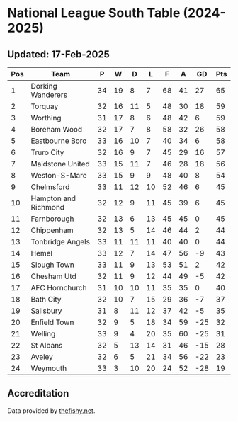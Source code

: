 # National League South Table (2024-2025)
## Updated: 17-Feb-2025

| Pos | Team | P | W | D | L | F | A | GD | Pts |
| --- | --- | --- | --- | --- | --- | --- | --- | --- | --- |
| 1 | Dorking Wanderers | 34 | 19 | 8 | 7 | 68 | 41 | 27 | 65 |
| 2 | Torquay | 32 | 16 | 11 | 5 | 48 | 30 | 18 | 59 |
| 3 | Worthing | 31 | 17 | 8 | 6 | 48 | 42 | 6 | 59 |
| 4 | Boreham Wood | 32 | 17 | 7 | 8 | 58 | 32 | 26 | 58 |
| 5 | Eastbourne Boro | 33 | 16 | 10 | 7 | 40 | 34 | 6 | 58 |
| 6 | Truro City | 32 | 16 | 9 | 7 | 45 | 29 | 16 | 57 |
| 7 | Maidstone United | 33 | 15 | 11 | 7 | 46 | 28 | 18 | 56 |
| 8 | Weston-S-Mare | 33 | 15 | 9 | 9 | 48 | 40 | 8 | 54 |
| 9 | Chelmsford | 33 | 11 | 12 | 10 | 52 | 46 | 6 | 45 |
| 10 | Hampton and Richmond | 32 | 12 | 9 | 11 | 45 | 39 | 6 | 45 |
| 11 | Farnborough | 32 | 13 | 6 | 13 | 45 | 45 | 0 | 45 |
| 12 | Chippenham | 32 | 13 | 5 | 14 | 46 | 44 | 2 | 44 |
| 13 | Tonbridge Angels | 33 | 11 | 11 | 11 | 40 | 40 | 0 | 44 |
| 14 | Hemel | 33 | 12 | 7 | 14 | 47 | 56 | -9 | 43 |
| 15 | Slough Town | 33 | 11 | 9 | 13 | 53 | 51 | 2 | 42 |
| 16 | Chesham Utd | 32 | 11 | 9 | 12 | 44 | 49 | -5 | 42 |
| 17 | AFC Hornchurch | 31 | 10 | 10 | 11 | 35 | 35 | 0 | 40 |
| 18 | Bath City | 32 | 10 | 7 | 15 | 29 | 36 | -7 | 37 |
| 19 | Salisbury | 31 | 8 | 11 | 12 | 37 | 42 | -5 | 35 |
| 20 | Enfield Town | 32 | 9 | 5 | 18 | 34 | 59 | -25 | 32 |
| 21 | Welling | 33 | 9 | 4 | 20 | 35 | 60 | -25 | 31 |
| 22 | St Albans | 32 | 5 | 13 | 14 | 31 | 46 | -15 | 28 |
| 23 | Aveley | 32 | 6 | 5 | 21 | 34 | 56 | -22 | 23 |
| 24 | Weymouth | 33 | 3 | 10 | 20 | 24 | 52 | -28 | 19 |

## Accreditation 

Data provided by [thefishy.net](https://www.thefishy.net/).